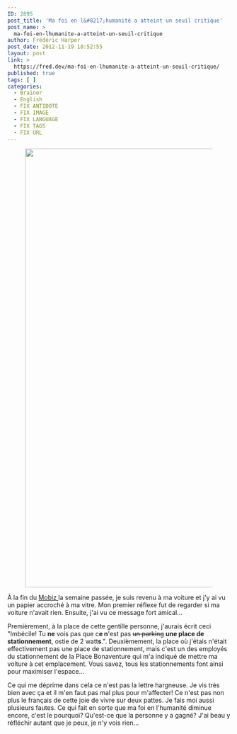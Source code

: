 ```yaml
---
ID: 2895
post_title: 'Ma foi en l&#8217;humanité a atteint un seuil critique'
post_name: >
  ma-foi-en-lhumanite-a-atteint-un-seuil-critique
author: Frédéric Harper
post_date: 2012-11-19 18:52:55
layout: post
link: >
  https://fred.dev/ma-foi-en-lhumanite-a-atteint-un-seuil-critique/
published: true
tags: [ ]
categories:
  - Brainer
  - English
  - FIX ANTIDOTE
  - FIX IMAGE
  - FIX LANGUAGE
  - FIX TAGS
  - FIX URL
---
```

<figure><img title="2watts" src="http://fred.dev/wp-content/uploads/2012/11/2watts.png" alt="" width="739" height="991"/></figure> À la fin du <a title="HTML5, une révolution à plusieurs niveaux" href="https://fred.dev/html5-une-revolution-a-plusieurs-niveaux/">Mobiz </a>la semaine passée, je suis revenu à ma voiture et j'y ai vu un papier accroché à ma vitre. Mon premier réflexe fut de regarder si ma voiture n'avait rien. Ensuite, j'ai vu ce message fort amical...<p>Premièrement, à la place de cette gentille personne, j'aurais écrit ceci "Imbécile! Tu <strong>ne</strong> vois pas que c<strong>e n</strong>'est pas <del>un parking</del> <strong>une place de stationnement</strong>, ostie de 2 watt<strong>s</strong>.". Deuxièmement, la place où j'étais n'était effectivement pas une place de stationnement, mais c'est un des employés du stationnement de la Place Bonaventure qui m'a indiqué de mettre ma voiture à cet emplacement. Vous savez, tous les stationnements font ainsi pour maximiser l'espace...</p><p>Ce qui me déprime dans cela ce n'est pas la lettre hargneuse. Je vis très bien avec ça et il m'en faut pas mal plus pour m'affecter! Ce n'est pas non plus le français de cette joie de vivre sur deux pattes. Je fais moi aussi plusieurs fautes. Ce qui fait en sorte que ma foi en l'humanité diminue encore, c'est le pourquoi? Qu'est-ce que la personne y a gagné? J'ai beau y réfléchir autant que je peux, je n'y vois rien...</p> 